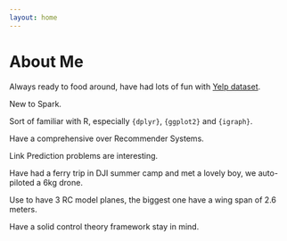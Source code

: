 ```yaml
---
layout: home
---
```

# About Me

Always ready to food around, have had lots of fun with [Yelp dataset](https://www.yelp.com/dataset_challenge).

New to Spark.

Sort of familiar with R, especially `{dplyr}`, `{ggplot2}` and `{igraph}`.

Have a comprehensive over Recommender Systems.

Link Prediction problems are interesting.

Have had a ferry trip in DJI summer camp and met a lovely boy, we auto-piloted a 6kg drone.

Use to have 3 RC model planes, the biggest one have a wing span of 2.6 meters.

Have a solid control theory framework stay in mind.
